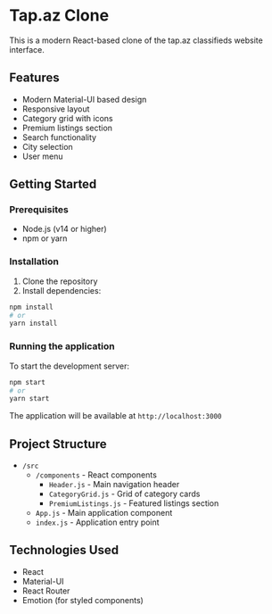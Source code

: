 # Tap.az Clone

This is a modern React-based clone of the tap.az classifieds website interface.

## Features

- Modern Material-UI based design
- Responsive layout
- Category grid with icons
- Premium listings section
- Search functionality
- City selection
- User menu

## Getting Started

### Prerequisites

- Node.js (v14 or higher)
- npm or yarn

### Installation

1. Clone the repository
2. Install dependencies:
```bash
npm install
# or
yarn install
```

### Running the application

To start the development server:
```bash
npm start
# or
yarn start
```

The application will be available at `http://localhost:3000`

## Project Structure

- `/src`
  - `/components` - React components
    - `Header.js` - Main navigation header
    - `CategoryGrid.js` - Grid of category cards
    - `PremiumListings.js` - Featured listings section
  - `App.js` - Main application component
  - `index.js` - Application entry point

## Technologies Used

- React
- Material-UI
- React Router
- Emotion (for styled components) 